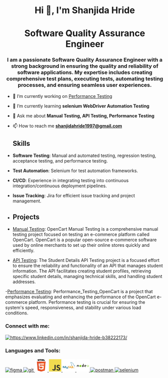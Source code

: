 <h1 align="center">Hi 👋, I'm Shanjida Hride</h1>
<h1 align="center">Software Quality Assurance Engineer</h1>
<h3 align="center">I am a passionate Software Quality Assurance Engineer with a strong background in ensuring the quality and reliability of software applications. My expertise includes creating comprehensive test plans, executing tests, automating testing processes, and ensuring seamless user experiences.</h3>

- 🔭 I’m currently working on [Performance Testing](https://github.com/SHANJIDA-HRIDE/Performance_Testing_OpenCart/tree/master)

- 🌱 I’m currently learning **selenium WebDriver Automation Testing**

- 💬 Ask me about **Manual Testing, API Testing, Performance Testing**

- 📫 How to reach me **shanjidahride1997@gmail.com**

  ## Skills

- **Software Testing**: Manual and automated testing, regression testing, acceptance testing, and performance testing.
- **Test Automation**: Selenium for test automation frameworks.
- **CI/CD**: Experience in integrating testing into continuous integration/continuous deployment pipelines.
- **Issue Tracking**: Jira for efficient issue tracking and project management.
- ## Projects

- [Manual Testing](https://github.com/SHANJIDA-HRIDE/Performance_Testing_OpenCart/tree/master): OpenCart Manual Testing is a comprehensive manual testing project focused on testing an e-commerce platform called OpenCart. OpenCart is a popular open-source e-commerce software used by online merchants to set up their online stores quickly and efficiently.
- [API Testing](https://github.com/SHANJIDA-HRIDE/API-Testing-with-Postman): The Student Details API Testing project is a focused effort to ensure the reliability and functionality of an API that manages student information. The API facilitates creating student profiles, retrieving specific student details, managing technical skills, and handling student addresses.

-[Performance Testing](https://github.com/SHANJIDA-HRIDE/Performance_Testing_OpenCart): Performance_Testing_OpenCart is a project that emphasizes evaluating and enhancing the performance of the OpenCart e-commerce platform. Performance testing is crucial for ensuring the system's speed, responsiveness, and stability under various load conditions.
<h3 align="left">Connect with me:</h3>
<p align="left">
<a href="https://linkedin.com/in/https://www.linkedin.com/in/shanjida-hride-b38222173/" target="blank"><img align="center" src="https://raw.githubusercontent.com/rahuldkjain/github-profile-readme-generator/master/src/images/icons/Social/linked-in-alt.svg" alt="https://www.linkedin.com/in/shanjida-hride-b38222173/" height="30" width="40" /></a>
</p>

<h3 align="left">Languages and Tools:</h3>
<p align="left"> <a href="https://www.figma.com/" target="_blank" rel="noreferrer"> <img src="https://www.vectorlogo.zone/logos/figma/figma-icon.svg" alt="figma" width="40" height="40"/> </a> <a href="https://git-scm.com/" target="_blank" rel="noreferrer"> <img src="https://www.vectorlogo.zone/logos/git-scm/git-scm-icon.svg" alt="git" width="40" height="40"/> </a> <a href="https://www.w3.org/html/" target="_blank" rel="noreferrer"> <img src="https://raw.githubusercontent.com/devicons/devicon/master/icons/html5/html5-original-wordmark.svg" alt="html5" width="40" height="40"/> </a> <a href="https://developer.mozilla.org/en-US/docs/Web/JavaScript" target="_blank" rel="noreferrer"> <img src="https://raw.githubusercontent.com/devicons/devicon/master/icons/javascript/javascript-original.svg" alt="javascript" width="40" height="40"/> </a> <a href="https://www.mysql.com/" target="_blank" rel="noreferrer"> <img src="https://raw.githubusercontent.com/devicons/devicon/master/icons/mysql/mysql-original-wordmark.svg" alt="mysql" width="40" height="40"/> </a> <a href="https://nodejs.org" target="_blank" rel="noreferrer"> <img src="https://raw.githubusercontent.com/devicons/devicon/master/icons/nodejs/nodejs-original-wordmark.svg" alt="nodejs" width="40" height="40"/> </a> <a href="https://postman.com" target="_blank" rel="noreferrer"> <img src="https://www.vectorlogo.zone/logos/getpostman/getpostman-icon.svg" alt="postman" width="40" height="40"/> </a> <a href="https://www.selenium.dev" target="_blank" rel="noreferrer"> <img src="https://raw.githubusercontent.com/detain/svg-logos/780f25886640cef088af994181646db2f6b1a3f8/svg/selenium-logo.svg" alt="selenium" width="40" height="40"/> </a> </p>
